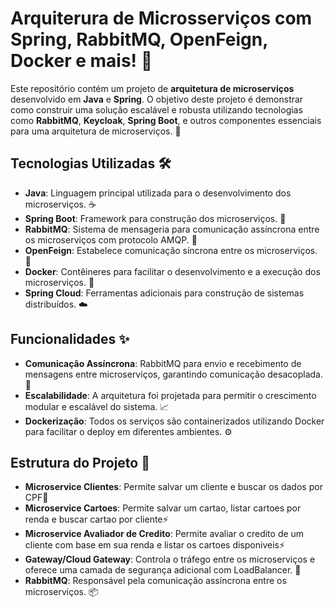 # Arquiterura de Microsserviços com Spring, RabbitMQ, OpenFeign, Docker e mais! 🚀

Este repositório contém um projeto de **arquitetura de microserviços** desenvolvido em **Java** e **Spring**. O objetivo deste projeto é demonstrar como construir uma solução escalável e robusta utilizando tecnologias como **RabbitMQ**, **Keycloak**, **Spring Boot**, e outros componentes essenciais para uma arquitetura de microserviços. 🔧

## Tecnologias Utilizadas 🛠️

- **Java**: Linguagem principal utilizada para o desenvolvimento dos microserviços. ☕
- **Spring Boot**: Framework para construção dos microserviços. 🌱
- **RabbitMQ**: Sistema de mensageria para comunicação assíncrona entre os microserviços com protocolo AMQP. 📡
- **OpenFeign**: Estabelece comunicação síncrona entre os microserviços. 📡
- **Docker**: Contêineres para facilitar o desenvolvimento e a execução dos microserviços. 🐳
- **Spring Cloud**: Ferramentas adicionais para construção de sistemas distribuídos. ☁️

## Funcionalidades ✨

- **Comunicação Assíncrona**: RabbitMQ para envio e recebimento de mensagens entre microserviços, garantindo comunicação desacoplada. 📨
- **Escalabilidade**: A arquitetura foi projetada para permitir o crescimento modular e escalável do sistema. 📈
- **Dockerização**: Todos os serviços são containerizados utilizando Docker para facilitar o deploy em diferentes ambientes. ⚙️

## Estrutura do Projeto 📂

- **Microservice Clientes**: Permite salvar um cliente e buscar os dados por CPF🔧
- **Microservice Cartoes**: Permite salvar um cartao, listar cartoes por renda e buscar cartao por cliente⚡
- **Microservice Avaliador de Credito**: Permite avaliar o credito de um cliente com base em sua renda e listar os cartoes disponiveis⚡
- **Gateway/Cloud Gateway**: Controla o tráfego entre os microserviços e oferece uma camada de segurança adicional com LoadBalancer. 🔀
- **RabbitMQ**: Responsável pela comunicação assíncrona entre os microserviços. 📦




